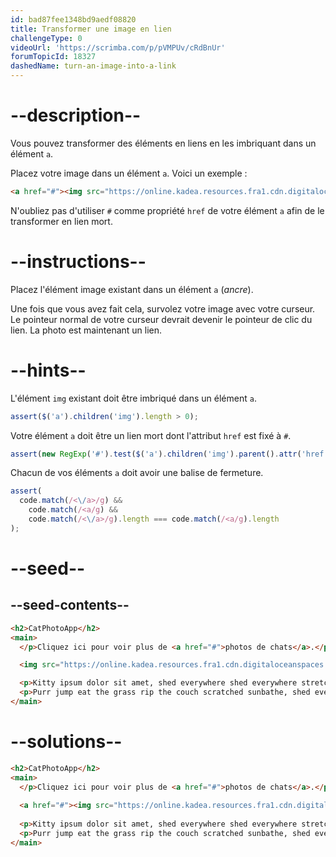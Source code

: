 ```yaml
---
id: bad87fee1348bd9aedf08820
title: Transformer une image en lien
challengeType: 0
videoUrl: 'https://scrimba.com/p/pVMPUv/cRdBnUr'
forumTopicId: 18327
dashedName: turn-an-image-into-a-link
---
```


# --description--

Vous pouvez transformer des éléments en liens en les imbriquant dans un élément `a`.

Placez votre image dans un élément `a`. Voici un exemple :

```html
<a href="#"><img src="https://online.kadea.resources.fra1.cdn.digitaloceanspaces.com/challenges-resources/relaxing-cat.jpg" alt="Un joli chat orange couché sur le dos."></a>
```

N'oubliez pas d'utiliser `#` comme propriété `href` de votre élément `a` afin de le transformer en lien mort.

# --instructions--

Placez l'élément image existant dans un élément `a` (*ancre*).

Une fois que vous avez fait cela, survolez votre image avec votre curseur. Le pointeur normal de votre curseur devrait devenir le pointeur de clic du lien. La photo est maintenant un lien.

# --hints--

L'élément `img` existant doit être imbriqué dans un élément `a`.

```js
assert($('a').children('img').length > 0);
```

Votre élément `a` doit être un lien mort dont l'attribut `href` est fixé à `#`.

```js
assert(new RegExp('#').test($('a').children('img').parent().attr('href')));
```

Chacun de vos éléments `a` doit avoir une balise de fermeture.

```js
assert(
  code.match(/<\/a>/g) &&
    code.match(/<a/g) &&
    code.match(/<\/a>/g).length === code.match(/<a/g).length
);
```

# --seed--

## --seed-contents--

```html
<h2>CatPhotoApp</h2>
<main>
  </p>Cliquez ici pour voir plus de <a href="#">photos de chats</a>.</p>

  <img src="https://online.kadea.resources.fra1.cdn.digitaloceanspaces.com/challenges-resources/relaxing-cat.jpg" alt="Un joli chat orange couché sur le dos.">

  <p>Kitty ipsum dolor sit amet, shed everywhere shed everywhere stretching attack your ankles chase the red dot, hairball run catnip eat the grass sniff.</p>
  <p>Purr jump eat the grass rip the couch scratched sunbathe, shed everywhere rip the couch sleep in the sink fluffy fur catnip scratched.</p>
</main>
```

# --solutions--

```html
<h2>CatPhotoApp</h2>
<main>
  </p>Cliquez ici pour voir plus de <a href="#">photos de chats</a>.</p>
  
  <a href="#"><img src="https://online.kadea.resources.fra1.cdn.digitaloceanspaces.com/challenges-resources/relaxing-cat.jpg" alt="Un joli chat orange couché sur le dos."></a>
  
  <p>Kitty ipsum dolor sit amet, shed everywhere shed everywhere stretching attack your ankles chase the red dot, hairball run catnip eat the grass sniff.</p>
  <p>Purr jump eat the grass rip the couch scratched sunbathe, shed everywhere rip the couch sleep in the sink fluffy fur catnip scratched.</p>
</main>
```
